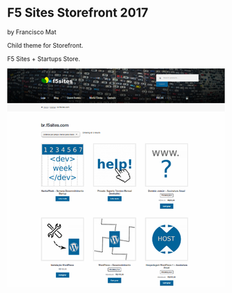 # F5 Sites Storefront 2017
by Francisco Mat

Child theme for Storefront.

F5 Sites + Startups Store.

![F5 Sites Storefront 2017](2018-06-14-brf5sites.png)